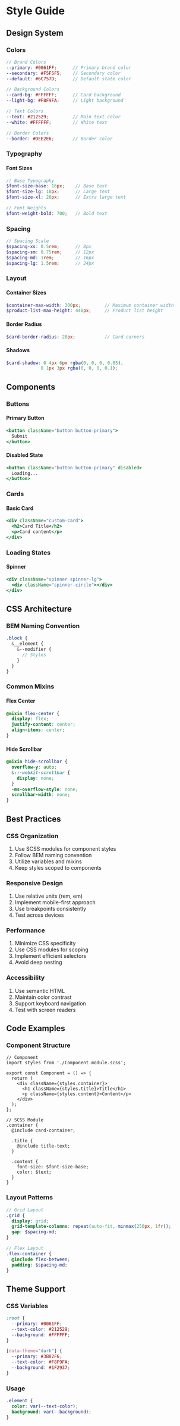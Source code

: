 # Style Guide

## Design System

### Colors
```scss
// Brand Colors
--primary: #0061FF;      // Primary brand color
--secondary: #F5F5F5;    // Secondary color
--default: #6C757D;      // Default state color

// Background Colors
--card-bg: #FFFFFF;      // Card background
--light-bg: #F8F9FA;     // Light background

// Text Colors
--text: #212529;         // Main text color
--white: #FFFFFF;        // White text

// Border Colors
--border: #DEE2E6;       // Border color
```

### Typography

#### Font Sizes
```scss
// Base Typography
$font-size-base: 16px;    // Base text
$font-size-lg: 18px;      // Large text
$font-size-xl: 20px;      // Extra large text

// Font Weights
$font-weight-bold: 700;   // Bold text
```

### Spacing
```scss
// Spacing Scale
$spacing-xs: 0.5rem;      // 8px
$spacing-sm: 0.75rem;     // 12px
$spacing-md: 1rem;        // 16px
$spacing-lg: 1.5rem;      // 24px
```

### Layout

#### Container Sizes
```scss
$container-max-width: 300px;         // Maximum container width
$product-list-max-height: 440px;     // Product list height
```

#### Border Radius
```scss
$card-border-radius: 28px;           // Card corners
```

#### Shadows
```scss
$card-shadow: 0 4px 6px rgba(0, 0, 0, 0.05),
             0 1px 3px rgba(0, 0, 0, 0.1);
```

## Components

### Buttons

#### Primary Button
```jsx
<button className="button button-primary">
  Submit
</button>
```

#### Disabled State
```jsx
<button className="button button-primary" disabled>
  Loading...
</button>
```

### Cards

#### Basic Card
```jsx
<div className="custom-card">
  <h2>Card Title</h2>
  <p>Card content</p>
</div>
```

### Loading States

#### Spinner
```jsx
<div className="spinner spinner-lg">
  <div className="spinner-circle"></div>
</div>
```

## CSS Architecture

### BEM Naming Convention
```scss
.block {
  &__element {
    &--modifier {
      // Styles
    }
  }
}
```

### Common Mixins

#### Flex Center
```scss
@mixin flex-center {
  display: flex;
  justify-content: center;
  align-items: center;
}
```

#### Hide Scrollbar
```scss
@mixin hide-scrollbar {
  overflow-y: auto;
  &::-webkit-scrollbar {
    display: none;
  }
  -ms-overflow-style: none;
  scrollbar-width: none;
}
```

## Best Practices

### CSS Organization
1. Use SCSS modules for component styles
2. Follow BEM naming convention
3. Utilize variables and mixins
4. Keep styles scoped to components

### Responsive Design
1. Use relative units (rem, em)
2. Implement mobile-first approach
3. Use breakpoints consistently
4. Test across devices

### Performance
1. Minimize CSS specificity
2. Use CSS modules for scoping
3. Implement efficient selectors
4. Avoid deep nesting

### Accessibility
1. Use semantic HTML
2. Maintain color contrast
3. Support keyboard navigation
4. Test with screen readers

## Code Examples

### Component Structure
```tsx
// Component
import styles from './Component.module.scss';

export const Component = () => {
  return (
    <div className={styles.container}>
      <h1 className={styles.title}>Title</h1>
      <p className={styles.content}>Content</p>
    </div>
  );
};

// SCSS Module
.container {
  @include card-container;
  
  .title {
    @include title-text;
  }
  
  .content {
    font-size: $font-size-base;
    color: $text;
  }
}
```

### Layout Patterns
```scss
// Grid Layout
.grid {
  display: grid;
  grid-template-columns: repeat(auto-fit, minmax(250px, 1fr));
  gap: $spacing-md;
}

// Flex Layout
.flex-container {
  @include flex-between;
  padding: $spacing-md;
}
```

## Theme Support

### CSS Variables
```css
:root {
  --primary: #0061FF;
  --text-color: #212529;
  --background: #FFFFFF;
}

[data-theme="dark"] {
  --primary: #3B82F6;
  --text-color: #F8F9FA;
  --background: #1F2937;
}
```

### Usage
```scss
.element {
  color: var(--text-color);
  background: var(--background);
}
``` 